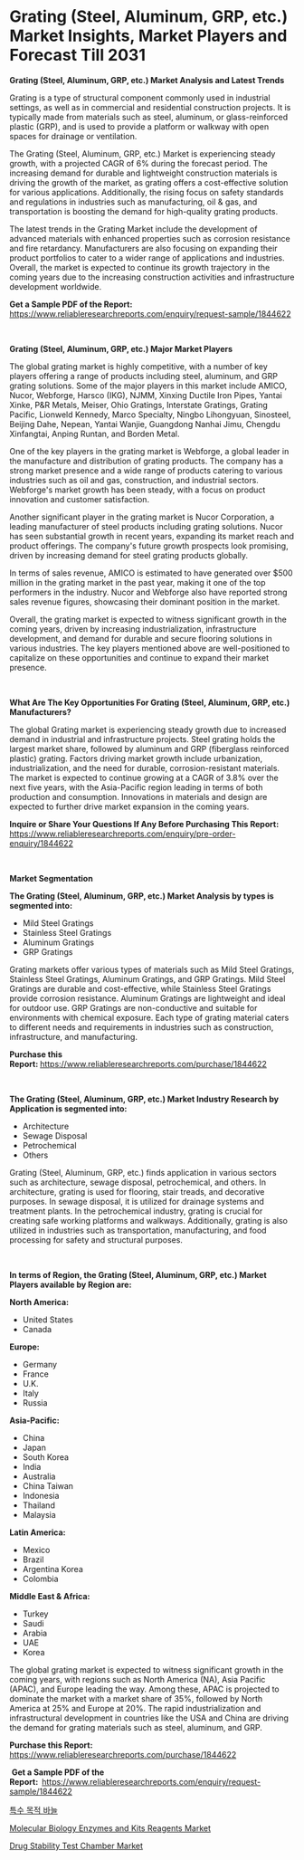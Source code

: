 <p><h1>Grating (Steel, Aluminum, GRP, etc.) Market Insights, Market Players and Forecast Till 2031</h1></p><p><strong>Grating (Steel, Aluminum, GRP, etc.) Market Analysis and Latest Trends</strong></p>
<p><p>Grating is a type of structural component commonly used in industrial settings, as well as in commercial and residential construction projects. It is typically made from materials such as steel, aluminum, or glass-reinforced plastic (GRP), and is used to provide a platform or walkway with open spaces for drainage or ventilation.</p><p>The Grating (Steel, Aluminum, GRP, etc.) Market is experiencing steady growth, with a projected CAGR of 6% during the forecast period. The increasing demand for durable and lightweight construction materials is driving the growth of the market, as grating offers a cost-effective solution for various applications. Additionally, the rising focus on safety standards and regulations in industries such as manufacturing, oil & gas, and transportation is boosting the demand for high-quality grating products.</p><p>The latest trends in the Grating Market include the development of advanced materials with enhanced properties such as corrosion resistance and fire retardancy. Manufacturers are also focusing on expanding their product portfolios to cater to a wider range of applications and industries. Overall, the market is expected to continue its growth trajectory in the coming years due to the increasing construction activities and infrastructure development worldwide.</p></p>
<p><strong>Get a Sample PDF of the Report:&nbsp;</strong> <a href="https://www.reliableresearchreports.com/enquiry/request-sample/1844622">https://www.reliableresearchreports.com/enquiry/request-sample/1844622</a></p>
<p>&nbsp;</p>
<p><strong>Grating (Steel, Aluminum, GRP, etc.) Major Market Players</strong></p>
<p><p>The global grating market is highly competitive, with a number of key players offering a range of products including steel, aluminum, and GRP grating solutions. Some of the major players in this market include AMICO, Nucor, Webforge, Harsco (IKG), NJMM, Xinxing Ductile Iron Pipes, Yantai Xinke, P&R Metals, Meiser, Ohio Gratings, Interstate Gratings, Grating Pacific, Lionweld Kennedy, Marco Specialty, Ningbo Lihongyuan, Sinosteel, Beijing Dahe, Nepean, Yantai Wanjie, Guangdong Nanhai Jimu, Chengdu Xinfangtai, Anping Runtan, and Borden Metal.</p><p>One of the key players in the grating market is Webforge, a global leader in the manufacture and distribution of grating products. The company has a strong market presence and a wide range of products catering to various industries such as oil and gas, construction, and industrial sectors. Webforge's market growth has been steady, with a focus on product innovation and customer satisfaction.</p><p>Another significant player in the grating market is Nucor Corporation, a leading manufacturer of steel products including grating solutions. Nucor has seen substantial growth in recent years, expanding its market reach and product offerings. The company's future growth prospects look promising, driven by increasing demand for steel grating products globally.</p><p>In terms of sales revenue, AMICO is estimated to have generated over $500 million in the grating market in the past year, making it one of the top performers in the industry. Nucor and Webforge also have reported strong sales revenue figures, showcasing their dominant position in the market.</p><p>Overall, the grating market is expected to witness significant growth in the coming years, driven by increasing industrialization, infrastructure development, and demand for durable and secure flooring solutions in various industries. The key players mentioned above are well-positioned to capitalize on these opportunities and continue to expand their market presence.</p></p>
<p>&nbsp;</p>
<p><strong>What Are The Key Opportunities For Grating (Steel, Aluminum, GRP, etc.) Manufacturers?</strong></p>
<p><p>The global Grating market is experiencing steady growth due to increased demand in industrial and infrastructure projects. Steel grating holds the largest market share, followed by aluminum and GRP (fiberglass reinforced plastic) grating. Factors driving market growth include urbanization, industrialization, and the need for durable, corrosion-resistant materials. The market is expected to continue growing at a CAGR of 3.8% over the next five years, with the Asia-Pacific region leading in terms of both production and consumption. Innovations in materials and design are expected to further drive market expansion in the coming years.</p></p>
<p><strong>Inquire or Share Your Questions If Any Before Purchasing This Report:</strong> <a href="https://www.reliableresearchreports.com/enquiry/pre-order-enquiry/1844622">https://www.reliableresearchreports.com/enquiry/pre-order-enquiry/1844622</a></p>
<p>&nbsp;</p>
<p><strong>Market Segmentation</strong></p>
<p><strong>The Grating (Steel, Aluminum, GRP, etc.) Market Analysis by types is segmented into:</strong></p>
<p><ul><li>Mild Steel Gratings</li><li>Stainless Steel Gratings</li><li>Aluminum Gratings</li><li>GRP Gratings</li></ul></p>
<p><p>Grating markets offer various types of materials such as Mild Steel Gratings, Stainless Steel Gratings, Aluminum Gratings, and GRP Gratings. Mild Steel Gratings are durable and cost-effective, while Stainless Steel Gratings provide corrosion resistance. Aluminum Gratings are lightweight and ideal for outdoor use. GRP Gratings are non-conductive and suitable for environments with chemical exposure. Each type of grating material caters to different needs and requirements in industries such as construction, infrastructure, and manufacturing.</p></p>
<p><strong>Purchase this Report:&nbsp;</strong><a href="https://www.reliableresearchreports.com/purchase/1844622">https://www.reliableresearchreports.com/purchase/1844622</a></p>
<p>&nbsp;</p>
<p><strong>The Grating (Steel, Aluminum, GRP, etc.) Market Industry Research by Application is segmented into:</strong></p>
<p><ul><li>Architecture</li><li>Sewage Disposal</li><li>Petrochemical</li><li>Others</li></ul></p>
<p><p>Grating (Steel, Aluminum, GRP, etc.) finds application in various sectors such as architecture, sewage disposal, petrochemical, and others. In architecture, grating is used for flooring, stair treads, and decorative purposes. In sewage disposal, it is utilized for drainage systems and treatment plants. In the petrochemical industry, grating is crucial for creating safe working platforms and walkways. Additionally, grating is also utilized in industries such as transportation, manufacturing, and food processing for safety and structural purposes.</p></p>
<p>&nbsp;</p>
<p><strong>In terms of Region, the Grating (Steel, Aluminum, GRP, etc.) Market Players available by Region are:</strong></p>
<p>
    <p> <strong> North America: </strong>
        <ul>
            <li>United States</li>
            <li>Canada</li>
        </ul>
        </p> 
    <p> <strong> Europe: </strong>
        <ul>
            <li>Germany</li>
            <li>France</li>
            <li>U.K.</li>
            <li>Italy</li>
            <li>Russia</li>
        </ul>
        </p> 
    <p> <strong> Asia-Pacific: </strong>
        <ul>
            <li>China</li>
            <li>Japan</li>
            <li>South Korea</li>
            <li>India</li>
            <li>Australia</li>
            <li>China Taiwan</li>
            <li>Indonesia</li>
            <li>Thailand</li>
            <li>Malaysia</li>
        </ul>
        </p> 
    <p> <strong> Latin America: </strong>
        <ul>
            <li>Mexico</li>
            <li>Brazil</li>
            <li>Argentina Korea</li>
            <li>Colombia</li>
        </ul>
        </p> 
    <p> <strong> Middle East & Africa: </strong>
        <ul>
            <li>Turkey</li>
            <li>Saudi</li>
            <li>Arabia</li>
            <li>UAE</li>
            <li>Korea</li>
        </ul>
    </p>
    </p>
<p><p>The global grating market is expected to witness significant growth in the coming years, with regions such as North America (NA), Asia Pacific (APAC), and Europe leading the way. Among these, APAC is projected to dominate the market with a market share of 35%, followed by North America at 25% and Europe at 20%. The rapid industrialization and infrastructural development in countries like the USA and China are driving the demand for grating materials such as steel, aluminum, and GRP.</p></p>
<p><strong>Purchase this Report: </strong><a href="https://www.reliableresearchreports.com/purchase/1844622">https://www.reliableresearchreports.com/purchase/1844622</a></p>
<p>&nbsp;<strong>Get a Sample PDF of the Report:&nbsp;&nbsp;</strong><a href="https://www.reliableresearchreports.com/enquiry/request-sample/1844622">https://www.reliableresearchreports.com/enquiry/request-sample/1844622</a></p>
<p><strong></strong></p>
<p><p><a href="https://medium.com/@conradkirrlin76575/%ED%8A%B9%EC%88%98-%EB%AA%A9%EC%A0%81-%EB%B0%94%EB%8A%98-%EC%8B%9C%EC%9E%A5-%EC%A0%84%EB%A7%9D-%EC%82%B0%EC%97%85-%EA%B0%9C%EC%9A%94-%EB%B0%8F-%EC%98%88%EC%B8%A1-2024%EB%85%84%EB%B6%80%ED%84%B0-2031%EB%85%84%EA%B9%8C%EC%A7%80-5740526c582b">특수 목적 바늘</a></p><p><a href="https://unruly-ladybug-44b.notion.site/Molecular-Biology-Enzymes-and-Kits-Reagents-Market-Offer-Valuable-Insights-into-Market-Size-Market--22b11c61ef7f4b17a899a9ecb91b50c5">Molecular Biology Enzymes and Kits Reagents Market</a></p><p><a href="https://cute-banjo-8ca.notion.site/Drug-Stability-Test-Chamber-Market-Offer-Valuable-Insights-into-Market-Size-Market-Share-Market-Tr-24c2a8d9c7dd4bff949c167f3e63d1e5">Drug Stability Test Chamber Market</a></p></p>